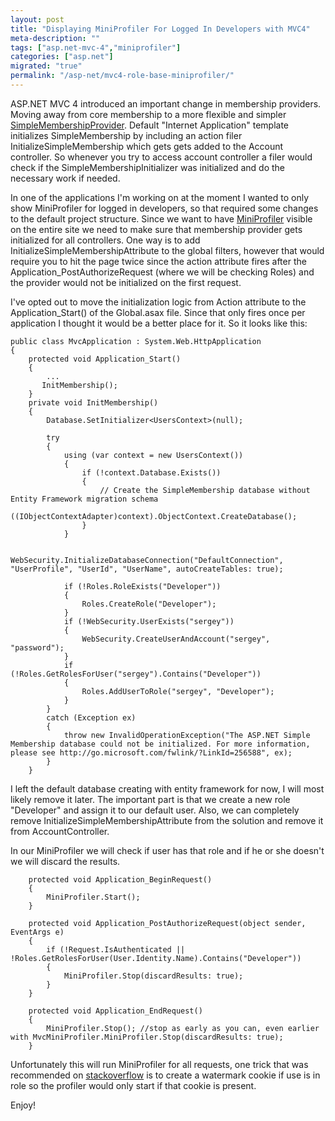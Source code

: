 ```yaml
---
layout: post
title: "Displaying MiniProfiler For Logged In Developers with MVC4"
meta-description: ""
tags: ["asp.net-mvc-4","miniprofiler"]
categories: ["asp.net"]
migrated: "true"
permalink: "/asp-net/mvc4-role-base-miniprofiler/"
---
```

ASP.NET MVC 4 introduced an important change in membership providers. Moving away from core membership to a more flexible and simpler [SimpleMembershipProvider][1]. 
Default "Internet Application" template initializes SimpleMembership by including an action filer InitializeSimpleMembership which gets gets added to the Account controller. So whenever you try to access account controller a filer would check if the SimpleMembershipInitializer was initialized and do the necessary work if needed.

In one of the applications I'm working on at the moment I wanted to only show MiniProfiler for logged in developers, so that required some changes to the default project structure. Since we want to have [MiniProfiler][2] visible on the entire site we need to make sure that membership provider gets initialized for all controllers. One way is to add InitializeSimpleMembershipAttribute to the global filters, however that would require you to hit the page twice since the action attribute fires after the Application_PostAuthorizeRequest (where we will be checking Roles) and the provider would not be initialized on the first request. 

I've opted out to move the initialization logic from Action attribute to the Application_Start() of the Global.asax file. Since that only fires once per application I thought it would be a better place for it. So it looks like this:

    public class MvcApplication : System.Web.HttpApplication
    {
        protected void Application_Start()
        {
            ...
           InitMembership();
        }
        private void InitMembership()
        {
            Database.SetInitializer<UsersContext>(null);

            try
            {
                using (var context = new UsersContext())
                {
                    if (!context.Database.Exists())
                    {
                        // Create the SimpleMembership database without Entity Framework migration schema
                        ((IObjectContextAdapter)context).ObjectContext.CreateDatabase();
                    }
                }

                WebSecurity.InitializeDatabaseConnection("DefaultConnection", "UserProfile", "UserId", "UserName", autoCreateTables: true);

                if (!Roles.RoleExists("Developer"))
                {
                    Roles.CreateRole("Developer");
                }
                if (!WebSecurity.UserExists("sergey"))
                {
                    WebSecurity.CreateUserAndAccount("sergey", "password");
                }
                if (!Roles.GetRolesForUser("sergey").Contains("Developer"))
                {
                    Roles.AddUserToRole("sergey", "Developer");
                }
            }
            catch (Exception ex)
            {
                throw new InvalidOperationException("The ASP.NET Simple Membership database could not be initialized. For more information, please see http://go.microsoft.com/fwlink/?LinkId=256588", ex);
            }
        }

I left the default database creating with entity framework for now, I will most likely remove it later. The important part is that we create a new role "Developer" and assign it to our default user. Also, we can completely remove InitializeSimpleMembershipAttribute from the solution and remove it from AccountController.

In our MiniProfiler we will check if user has that role and if he or she doesn't we will discard the results.

        protected void Application_BeginRequest()
        {
            MiniProfiler.Start();
        }

        protected void Application_PostAuthorizeRequest(object sender, EventArgs e)
        {
            if (!Request.IsAuthenticated || !Roles.GetRolesForUser(User.Identity.Name).Contains("Developer"))
            {
                MiniProfiler.Stop(discardResults: true);
            }
        }

        protected void Application_EndRequest()
        {
            MiniProfiler.Stop(); //stop as early as you can, even earlier with MvcMiniProfiler.MiniProfiler.Stop(discardResults: true);
        }

Unfortunately this will run MiniProfiler for all requests, one trick that was recommended on [stackoverflow][3] is to create a watermark cookie if use is in role so the profiler would only start if that cookie is present. 

Enjoy!


  [1]: http://weblogs.asp.net/jgalloway/archive/2012/08/29/simplemembership-membership-providers-universal-providers-and-the-new-asp-net-4-5-web-forms-and-asp-net-mvc-4-templates.aspx
  [2]: http://miniprofiler.com/
  [3]: http://stackoverflow.com/questions/6349280/how-to-properly-authenticate-mvc-mini-profiler-with-aspnetsqlmembershipprovider